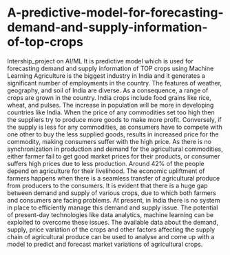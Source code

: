 # A-predictive-model-for-forecasting-demand-and-supply-information-of-top-crops
Intership_project on AI/ML It is predictive model which is used for forecasting demand and supply information of TOP crops using Machine Learning Agriculture is the biggest industry in India and it generates a significant number of employments in the country. The features of weather, geography, and soil of India are diverse. As a consequence, a range of crops are grown in the country. India crops include food grains like rice, wheat, and pulses. The increase in population will be more in developing countries like India. When the price of any commodities set too high then the suppliers try to produce more goods to make more profit. Conversely, if the supply is less for any commodities, as consumers have to compete with one other to buy the less supplied goods, results in increased price for the commodity, making consumers suffer with the high price. As there is no synchronization in production and demand for the agricultural commodities, either farmer fail to get good market prices for their products, or consumer suffers high prices due to less production. Around 42% of the people depend on agriculture for their livelihood. The economic upliftment of farmers happens when there is a seamless transfer of agricultural produce from producers to the consumers. It is evident that there is a huge gap between demand and supply of various crops, due to which both farmers and consumers are facing problems. At present, in India there is no system in place to efficiently manage this demand and supply issue. The potential of present-day technologies like data analytics, machine learning can be exploited to overcome these issues. The available data about the demand, supply, price variation of the crops and other factors affecting the supply chain of agricultural produce can be used to analyse and come up with a model to predict and forecast market variations of agricultural crops.
